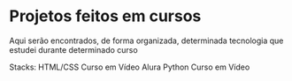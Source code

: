 # Projetos feitos em cursos

Aqui serão encontrados, de forma organizada, determinada tecnologia que estudei durante determinado curso

Stacks:
HTML/CSS
Curso em Vídeo
Alura
Python
Curso em Vídeo
